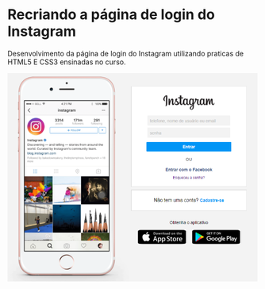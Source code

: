 # Recriando a página de login do Instagram
Desenvolvimento da página de login do Instagram utilizando praticas de HTML5 E CSS3 ensinadas no curso.

![Alt text](/etc/instagram-login-page.png?raw=true "Página de login do Instagram")
